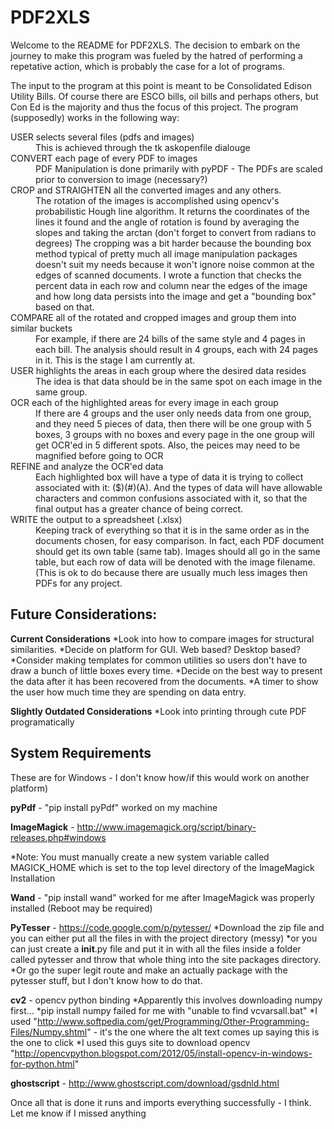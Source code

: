 PDF2XLS
=======
Welcome to the README for PDF2XLS. The decision to embark on the journey to make this program was fueled by the hatred of performing a repetative action, which is probably the case for a lot of programs. 

The input to the program at this point is meant to be Consolidated Edison Utility Bills. Of course there are ESCO bills, oil bills and perhaps others, but Con Ed is the majority and thus the focus of this project. The program (supposedly) works in the following way:

<dl>
<dt>USER selects several files (pdfs and images)</dt>
<dd>This is achieved through the tk askopenfile dialouge</dd>
<dt>CONVERT each page of every PDF to images</dt>
<dd>PDF Manipulation is done primarily with pyPDF - The PDFs are scaled prior to conversion to image (necessary?)</dd>
<dt>CROP and STRAIGHTEN all the converted images and any others.</dt>
<dd>The rotation of the images is accomplished using opencv's probabilistic Hough line algorithm. It returns the coordinates of the lines it found and the angle of rotation is found by averaging the slopes and taking the arctan (don't forget to convert from radians to degrees) The cropping was a bit harder because the bounding box method typical of pretty much all image manipulation packages doesn't suit my needs because it won't ignore noise common at the edges of scanned documents. I wrote a function that checks the percent data in each row and column near the edges of the image and how long data persists into the image and get a "bounding box" based on that.</dd>
<dt>COMPARE all of the rotated and cropped images and group them into similar buckets</dt>
<dd>For example, if there are 24 bills of the same style and 4 pages in each bill. The analysis should result in 4 groups, each with 24 pages in it. This is the stage I am currently at.</dd>
<dt>USER highlights the areas in each group where the desired data resides</dt>
<dd>The idea is that data should be in the same spot on each image in the same group.</dd>
<dt>OCR each of the highlighted areas for every image in each group</dt>
<dd>If there are 4 groups and the user only needs data from one group, and they need 5 pieces of data, then there will be one group with 5 boxes, 3 groups with no boxes and every page in the one group will get OCR'ed in 5 different spots. Also, the peices may need to be magnified before going to OCR</dd>
<dt>REFINE and analyze the OCR'ed data</dt>
<dd>Each highlighted box will have a type of data it is trying to collect associated with it: ($)(#)(A). And the types of data will have allowable characters and common confusions associated with it, so that the final output has a greater chance of being correct. </dd>
<dt>WRITE the output to a spreadsheet (.xlsx)</dt>
<dd>Keeping track of everything so that it is in the same order as in the documents chosen, for easy comparison. In fact, each PDF document should get its own table (same tab). Images should all go in the same table, but each row of data will be denoted with the image filename. (This is ok to do because there are usually much less images then PDFs for any project.</dd>


**Future Considerations:**
--------------------------
**Current Considerations**
*Look into how to compare images for structural similarities.
*Decide on platform for GUI. Web based? Desktop based?
*Consider making templates for common utilities so users don't have to draw a bunch of little boxes every time.
*Decide on the best way to present the data after it has been recovered from the documents.
*A timer to show the user how much time they are spending on data entry. 

**Slightly Outdated Considerations**
*Look into printing through cute PDF programatically 

System Requirements
-------------------
These are for Windows - I don't know how/if this would work on another platform)

**pyPdf** - "pip install pyPdf" worked on my machine

**ImageMagick** - http://www.imagemagick.org/script/binary-releases.php#windows

*Note: You must manually create a new system variable called MAGICK_HOME which is set to the top level directory of the ImageMagick Installation

**Wand** - "pip install wand" worked for me after ImageMagick was properly installed (Reboot may be required)

**PyTesser** - https://code.google.com/p/pytesser/
*Download the zip file and you can either put all the files in with the project directory (messy) 
*or you can just create a __init__.py file and put it in with all the files inside a folder called pytesser and throw that whole thing into the site packages directory. 
*Or go the super legit route and make an actually package with the pytesser stuff, but I don't know how to do that. 

**cv2** - opencv python binding
*Apparently this involves downloading numpy first...
*pip install numpy failed for me with "unable to find vcvarsall.bat"
*I used "http://www.softpedia.com/get/Programming/Other-Programming-Files/Numpy.shtml" - it's the one where the alt text comes up saying this is the one to click
*I used this guys site to download opencv "http://opencvpython.blogspot.com/2012/05/install-opencv-in-windows-for-python.html"
  
**ghostscript** - http://www.ghostscript.com/download/gsdnld.html

Once all that is done it runs and imports everything successfully - I think. Let me know if I missed anything
